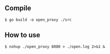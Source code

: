 ## Compile
``` shell
$ go build -o open_proxy ./src
```

## How to use
``` shell
$ nohup ./open_proxy 8080 > ./open.log 2>&1 &
```
